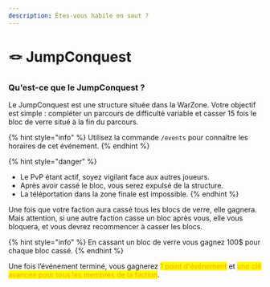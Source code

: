 ```yaml
---
description: Êtes-vous habile en saut ?
---
```


# 🪢 JumpConquest

### Qu'est-ce que le JumpConquest ?

Le JumpConquest est une structure située dans la WarZone. Votre objectif est simple : compléter un parcours de difficulté variable et casser 15 fois le bloc de verre situé à la fin du parcours.

{% hint style="info" %}
Utilisez la commande `/events` pour connaître les horaires de cet événement.
{% endhint %}

{% hint style="danger" %}
* Le PvP étant actif, soyez vigilant face aux autres joueurs.
* Après avoir cassé le bloc, vous serez expulsé de la structure.
* La téléportation dans la zone finale est impossible.
{% endhint %}

Une fois que votre faction aura cassé tous les blocs de verre, elle gagnera. Mais attention, si une autre faction casse un bloc après vous, elle vous bloquera, et vous devrez recommencer à casser les blocs.

{% hint style="info" %}
En cassant un bloc de verre vous gagnez 100$ pour chaque bloc cassé.
{% endhint %}

Une fois l’événement terminé, vous gagnerez <mark style="color:orange;">1 point d'événement</mark> et <mark style="color:orange;">une clé avancée pour tous les membres de la faction</mark>.
